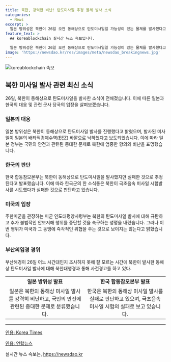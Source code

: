 ```yaml
---
title: 북한, 강력한 비난! 탄도미사일 추정 물체 발사 소식
categories:
  - News
excerpt: >
  일본 방위성은 북한이 26일 오전 동해상으로 탄도미사일일 가능성이 있는 물체를 발사했다고 밝혔다. 북한 미사일은 일본의 배타적경제수역(EEZ) 바깥쪽에 낙하했으며, 한국 합참은 미사일이 실패한 것으로 추정했다. 미국 인도태평양사령부는 북한의 이번 행위를 규탄하며, 한국 및 일본에 대한 방위 약속을 강조했다. 이에 따라 북한의 미사일 도발이 동북아 안보에 대한 심각한 위협으로 거론되고 있다. (150자)
feature_text: >
  ## koreablockchain 실시간 뉴스 속보입니다.

  일본 방위성은 북한이 26일 오전 동해상으로 탄도미사일일 가능성이 있는 물체를 발사했다고 밝혔다. 북한 미사일은 일본의 배타적경제수역(EEZ) 바깥쪽에 낙하했으며, 한국 합참은 미사일이 실패한 것으로 추정했다. 미국 인도태평양사령부는 북한의 이번 행위를 규탄하며, 한국 및 일본에 대한 방위 약속을 강조했다. 이에 따라 북한의 미사일 도발이 동북아 안보에 대한 심각한 위협으로 거론되고 있다. (150자)
image: 'https://newsdao.kr/res/images/meta/newsdao_breakingnews.jpg'
---
```


<p><img src="https://newsdao.kr/res/images/meta/newsdao_breakingnews.jpg" alt="koreablockchain 속보" /></p>

<h2 data-ke-size="size26">북한 미사일 발사 관련 최신 소식</h2>

<p data-ke-size="size16">26일, 북한이 동해상으로 탄도미사일을 발사한 소식이 전해졌습니다. 이에 따른 일본과 한국의 대응 및 관련 군사 당국의 입장을 살펴보겠습니다.</p>

<h3 data-ke-size="size24">일본의 대응</h3>

<p data-ke-size="size16">일본 방위성은 북한이 동해상으로 탄도미사일 발사를 진행했다고 밝혔으며, 발사된 미사일이 일본의 배타적경제수역(EEZ) 바깥으로 낙하했다고 보도되었습니다. 이에 따라 일본 정부는 국민의 안전과 관련된 중대한 문제로 북한에 엄중한 항의와 비난을 표명했습니다.</p>

<h3 data-ke-size="size24">한국의 판단</h3>

<p data-ke-size="size16">한국 합동참모본부는 북한이 동해상으로 탄도미사일을 발사했지만 실패한 것으로 추정된다고 발표했습니다. 이에 따라 한국군의 한 소식통은 북한이 극초음속 미사일 시험발사를 시도했다가 실패한 것으로 판단하고 있습니다.</p>

<h3 data-ke-size="size24">미국의 입장</h3>

<p data-ke-size="size16">주한미군을 관장하는 미군 인도태평양사령부는 북한의 탄도미사일 발사에 대해 규탄하고 추가 불법적인 안보저해 행위를 중단할 것을 촉구하는 성명을 내렸습니다. 그러나 이번 행위가 미국과 그 동맹에 즉각적인 위협을 주는 것으로 보이지는 않는다고 밝혔습니다.</p>

<h3 data-ke-size="size24">부산의입경 경위</h3>

<p data-ke-size="size16">부산해경이 26일 어느 시간대인지 조사하지 못해 잘 모르는 시간에 북한이 발사한 동해상 탄도미사일 발사에 대해 북한대행경과 통해 사전경고를 하고 있다.</p>

<table>
    <tr>
        <td style="text-align: center; height: 17px;"><b>일본 방위성 발표</b></td>
        <td style="text-align: center; height: 17px;"><b>한국 합동참모본부 발표</b></td>
    </tr>
    <tr>
        <td style="text-align: center; height: 17px;">일본은 북한의 동해상 미사일 발사를 강력히 비난하고, 국민의 안전에 관련된 중대한 문제로 분류했습니다.</td>
        <td style="text-align: center; height: 17px;">한국은 북한의 동해상 미사일 발사를 실패로 판단하고 있으며, 극초음속 미사일 시험의 실패로 보고 있습니다.</td>
    </tr>
</table>

<hr>

<p data-ke-size="size16"><a href="https://www.koreatimes.co.kr/www/nation/2022/03/103_325189.html">인용: Korea Times</a></p>

<p data-ke-size="size16"><a href="https://www.yna.co.kr/view/AKR20220326089651083?input=1195m">인용: 연합뉴스</a></p>
실시간 뉴스 속보는, <a href="https://newsdao.kr" rel="dofollow">https://newsdao.kr</a>


